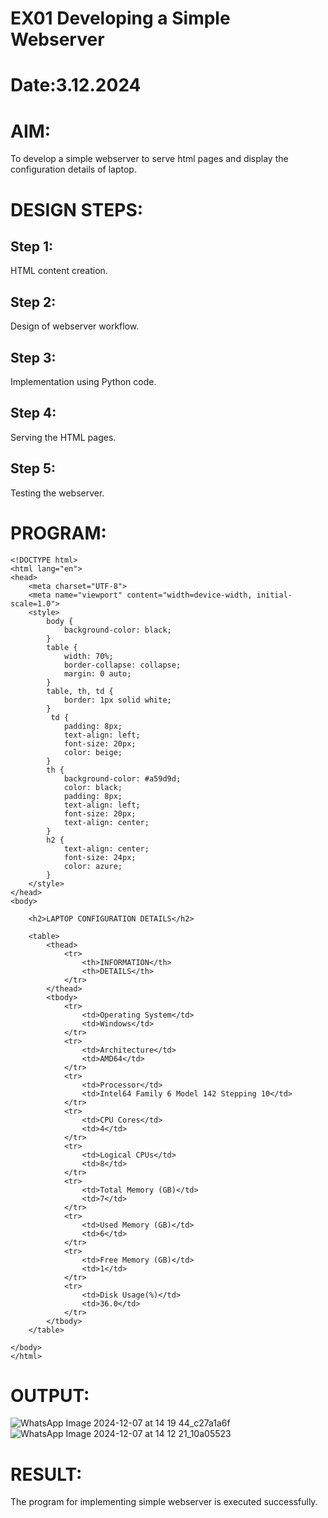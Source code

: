 # EX01 Developing a Simple Webserver

# Date:3.12.2024
# AIM:
To develop a simple webserver to serve html pages and display the configuration details of laptop.

# DESIGN STEPS:
## Step 1:
HTML content creation.

## Step 2:
Design of webserver workflow.

## Step 3:
Implementation using Python code.

## Step 4:
Serving the HTML pages.

## Step 5:
Testing the webserver.

# PROGRAM:

```
<!DOCTYPE html>
<html lang="en">
<head>
    <meta charset="UTF-8">
    <meta name="viewport" content="width=device-width, initial-scale=1.0">
    <style>
        body {
            background-color: black;
        }
        table {
            width: 70%; 
            border-collapse: collapse;
            margin: 0 auto; 
        }
        table, th, td {
            border: 1px solid white;
        }
         td {
            padding: 8px; 
            text-align: left;
            font-size: 20px;
            color: beige;
        }
        th {
            background-color: #a59d9d;
            color: black;
            padding: 8px;
            text-align: left;
            font-size: 20px;
            text-align: center;
        }
        h2 {
            text-align: center;
            font-size: 24px; 
            color: azure;
        }
    </style>
</head>
<body>

    <h2>LAPTOP CONFIGURATION DETAILS</h2>

    <table>
        <thead>
            <tr>
                <th>INFORMATION</th>
                <th>DETAILS</th>
            </tr>
        </thead>
        <tbody>
            <tr>
                <td>Operating System</td>
                <td>Windows</td>
            </tr>
            <tr>
                <td>Architecture</td>
                <td>AMD64</td>
            </tr>
            <tr>
                <td>Processor</td>
                <td>Intel64 Family 6 Model 142 Stepping 10</td>
            </tr>
            <tr>
                <td>CPU Cores</td>
                <td>4</td>
            </tr>
            <tr>
                <td>Logical CPUs</td>
                <td>8</td>
            </tr>
            <tr>
                <td>Total Memory (GB)</td>
                <td>7</td>
            </tr>
            <tr>
                <td>Used Memory (GB)</td>
                <td>6</td>
            </tr>
            <tr>
                <td>Free Memory (GB)</td>
                <td>1</td>
            </tr>
            <tr>
                <td>Disk Usage(%)</td>
                <td>36.0</td>
            </tr>
        </tbody>
    </table>

</body>
</html>
```

# OUTPUT:
![WhatsApp Image 2024-12-07 at 14 19 44_c27a1a6f](https://github.com/user-attachments/assets/88471acb-de2e-496d-b437-9fbb4b47ae4c)
![WhatsApp Image 2024-12-07 at 14 12 21_10a05523](https://github.com/user-attachments/assets/1792005e-18c1-43a9-b7d5-f35d86bcd0fa)


# RESULT:
The program for implementing simple webserver is executed successfully.
